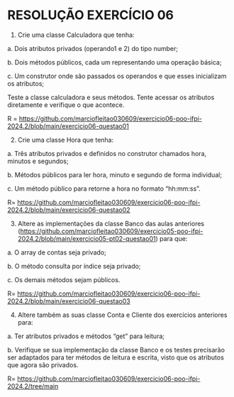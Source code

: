 # RESOLUÇÃO EXERCÍCIO 06

1) Crie uma classe Calculadora que tenha:

a. Dois atributos privados (operando1 e 2) do tipo number;

b. Dois métodos públicos, cada um representando uma operação básica;

c. Um construtor onde são passados os operandos e que esses inicializam os atributos;

Teste a classe calculadora e seus métodos. Tente acessar os atributos diretamente e verifique o que acontece.

R = https://github.com/marciofleitao030609/exercicio06-poo-ifpi-2024.2/blob/main/exercicio06-questao01

2. Crie uma classe Hora que tenha:

a. Três atributos privados e definidos no construtor chamados hora, minutos e segundos;

b. Métodos públicos para ler hora, minuto e segundo de forma individual;

c. Um método público para retorne a hora no formato “hh:mm:ss”.

R= https://github.com/marciofleitao030609/exercicio06-poo-ifpi-2024.2/blob/main/exercicio06-questao02

3. Altere as implementações da classe Banco das aulas anteriores (https://github.com/marciofleitao030609/exercicio05-poo-ifpi-2024.2/blob/main/exercicio05-pt02-questao01) para que:

a. O array de contas seja privado;

b. O método consulta por índice seja privado;

c. Os demais métodos sejam públicos.

R= https://github.com/marciofleitao030609/exercicio06-poo-ifpi-2024.2/blob/main/exercicio06-questao03

4. Altere também as suas classe Conta e Cliente dos exercícios anteriores para:

a. Ter atributos privados e métodos “get” para leitura;

b. Verifique se sua implementação da classe Banco e os testes precisarão ser adaptados para ter métodos de leitura e escrita, visto que os atributos que agora são privados.

R= https://github.com/marciofleitao030609/exercicio06-poo-ifpi-2024.2/tree/main
